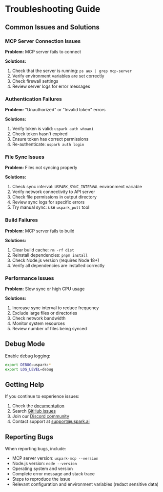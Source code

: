 # Troubleshooting Guide

## Common Issues and Solutions

### MCP Server Connection Issues

**Problem:** MCP server fails to connect

**Solutions:**
1. Check that the server is running: `ps aux | grep mcp-server`
2. Verify environment variables are set correctly
3. Check firewall settings
4. Review server logs for error messages

### Authentication Failures

**Problem:** "Unauthorized" or "Invalid token" errors

**Solutions:**
1. Verify token is valid: `uspark auth whoami`
2. Check token hasn't expired
3. Ensure token has correct permissions
4. Re-authenticate: `uspark auth login`

### File Sync Issues

**Problem:** Files not syncing properly

**Solutions:**
1. Check sync interval: `USPARK_SYNC_INTERVAL` environment variable
2. Verify network connectivity to API server
3. Check file permissions in output directory
4. Review sync logs for specific errors
5. Try manual sync: use `uspark_pull` tool

### Build Failures

**Problem:** MCP server fails to build

**Solutions:**
1. Clear build cache: `rm -rf dist`
2. Reinstall dependencies: `pnpm install`
3. Check Node.js version (requires Node 18+)
4. Verify all dependencies are installed correctly

### Performance Issues

**Problem:** Slow sync or high CPU usage

**Solutions:**
1. Increase sync interval to reduce frequency
2. Exclude large files or directories
3. Check network bandwidth
4. Monitor system resources
5. Review number of files being synced

## Debug Mode

Enable debug logging:

```bash
export DEBUG=uspark:*
export LOG_LEVEL=debug
```

## Getting Help

If you continue to experience issues:

1. Check the [documentation](https://docs.uspark.ai)
2. Search [GitHub issues](https://github.com/uspark-hq/uspark/issues)
3. Join our [Discord community](https://discord.gg/uspark)
4. Contact support at support@uspark.ai

## Reporting Bugs

When reporting bugs, include:

- MCP server version: `uspark-mcp --version`
- Node.js version: `node --version`
- Operating system and version
- Complete error message and stack trace
- Steps to reproduce the issue
- Relevant configuration and environment variables (redact sensitive data)
